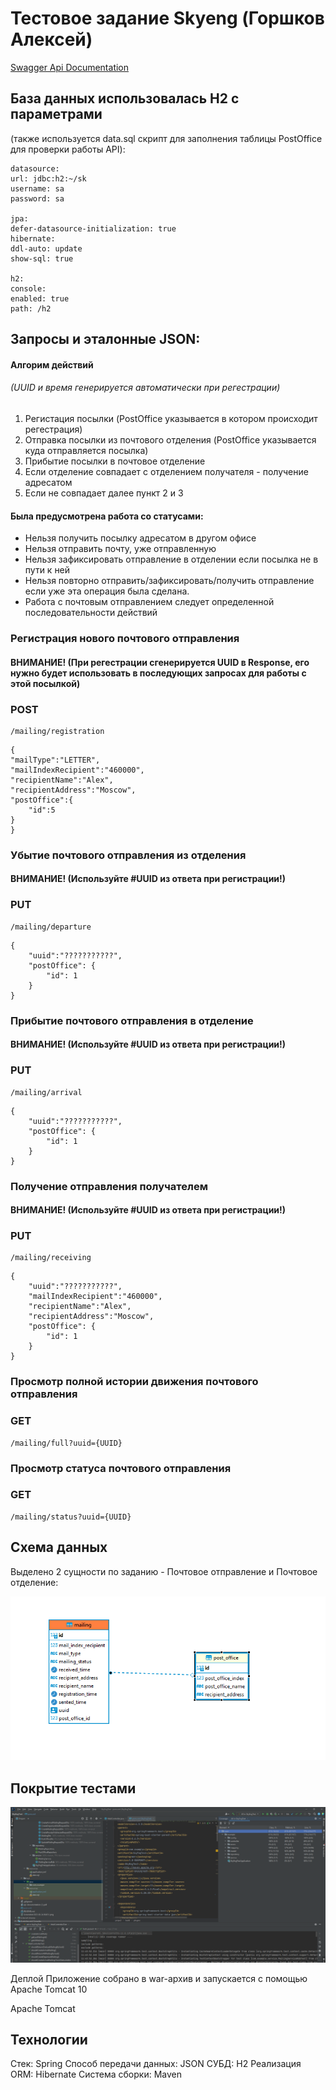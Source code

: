 # Тестовое задание Skyeng (Горшков Алексей)

[Swagger Api Documentation](https://github.com/JGorsh/SkyEngTest/blob/3c819f7b2f11a9ef0aab8f86f8f82334f9390ac6/api-documentation%20(1).pdf)

## База данных использовалась Н2 с параметрами 
(также используется data.sql скрипт для заполнения таблицы PostOffice 
для проверки работы API):
```
datasource:
url: jdbc:h2:~/sk
username: sa
password: sa

jpa:
defer-datasource-initialization: true
hibernate:
ddl-auto: update
show-sql: true

h2:
console:
enabled: true
path: /h2
```
## Запросы и эталонные JSON:
#### Алгорим действий
###### (UUID и время генерируется автоматически при регестрации)
1) Регистация посылки (PostOffice указывается в котором происходит регестрация)
2) Отправка посылки из почтового отделения (PostOffice указывается куда отправляется посылка)
3) Прибытие посылки в почтовое отделение
4) Если отделение совпадает с отделением получателя - получение адресатом 
5) Если не совпадает далее пункт 2 и 3

#### Была предусмотрена работа со статусами:
- Нельзя получить посылку адресатом в другом офисе
- Нельзя отправить почту, уже отправленную
- Нельзя зафиксировать отправление в отделении если посылка не в пути к ней
- Нельзя повторно отправить/зафиксировать/получить отправление если уже эта операция была сделана.
- Работа с почтовым отправлением следует определенной последовательности действий
  
### Регистрация нового почтового отправления
#### ВНИМАНИЕ! (При регестрации сгенерируется UUID в Response, его нужно будет использовать в последующих запросах для работы с этой посылкой)
### POST
```
/mailing/registration
```
```
{
"mailType":"LETTER",
"mailIndexRecipient":"460000",
"recipientName":"Alex",
"recipientAddress":"Moscow",
"postOffice":{
    "id":5
}
}
```
### Убытие почтового отправления из отделения
#### ВНИМАНИЕ! (Используйте #UUID из ответа при регистрации!)
### PUT
```
/mailing/departure
```
```
{
    "uuid":"???????????",
    "postOffice": {
        "id": 1
    }
}
```
### Прибытие почтового отправления в отделение
#### ВНИМАНИЕ! (Используйте #UUID из ответа при регистрации!)
### PUT
```
/mailing/arrival
```
```
{
    "uuid":"???????????",
    "postOffice": {
        "id": 1
    }
}
```
### Получение отправления получателем
#### ВНИМАНИЕ! (Используйте #UUID из ответа при регистрации!)
### PUT
```
/mailing/receiving
```
```
{
    "uuid":"???????????",
    "mailIndexRecipient":"460000",
    "recipientName":"Alex",
    "recipientAddress":"Moscow",
    "postOffice": {
        "id": 1
    }
}
```

### Просмотр полной истории движения почтового отправления
### GET
```
/mailing/full?uuid={UUID}
```

### Просмотр статуса почтового отправления
### GET
```
/mailing/status?uuid={UUID}
```
## Схема данных
Выделено 2 сущности по заданию - Почтовое отправление и Почтовое отделение:

![Схема данных](https://github.com/JGorsh/SkyEngTest/blob/3c819f7b2f11a9ef0aab8f86f8f82334f9390ac6/Screenshot%202023-08-24%20094511.png)

## Покрытие тестами
![](https://github.com/JGorsh/SkyEngTest/blob/d6c8eac625815228dbee7dae64ff834a3aa5f7de/Tests.png)

Деплой
Приложение собрано в war-архив и запускается с помощью Apache Tomcat 10

Apache Tomcat

## Технологии
Стек: Spring
Способ передачи данных: JSON
СУБД: H2
Реализация ORM: Hibernate
Система сборки: Maven
